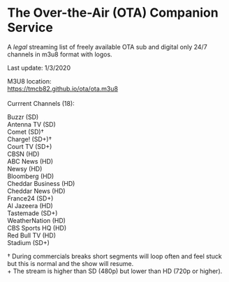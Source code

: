 # The Over-the-Air (OTA) Companion Service
A *legal* streaming list of freely available OTA sub and digital only 24/7 channels in m3u8 format with logos.

Last update: 1/3/2020


M3U8 location:<br>
https://tmcb82.github.io/ota/ota.m3u8
<br><br>
Currrent Channels (18):

Buzzr (SD)<br>
Antenna TV (SD)<br>
Comet (SD)†<br>
Charge! (SD+)†<br>
Court TV (SD+)<br>
CBSN (HD)<br>
ABC News (HD)<br>
Newsy (HD)<br>
Bloomberg (HD)<br>
Cheddar Business (HD)<br>
Cheddar News (HD)<br>
France24 (SD+)<br>
Al Jazeera (HD)<br>
Tastemade (SD+)<br>
WeatherNation (HD)<br>
CBS Sports HQ (HD)<br>
Red Bull TV (HD)<br>
Stadium (SD+)<br>


† During commercials breaks short segments will loop often and feel stuck but this is normal and the show will resume.<br>
\+ The stream is higher than SD (480p) but lower than HD (720p or higher).
